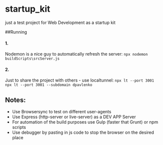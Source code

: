 # startup_kit
just a test project for Web Development as a startup kit

##Running
#### 1.
Nodemon is a nice guy to automatically refresh the server:
`
npx nodemon buildScripts\srcServer.js
`
#### 2.
Just to share the project with others - use localtunnel:
`
npx lt --port 3001
npx lt --port 3001 --subdomain dpavlenko
`

## Notes:
* Use Browsersync to test on different user-agents
* Use Express (http-server or live-server) as a DEV APP Server
* For automation of the build purposes use Gulp (faster that Grunt) or npm scripts
* Use debugger by pasting in js code to stop the browser on the desired place
